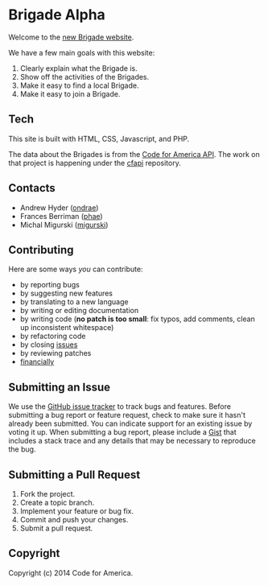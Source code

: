 Brigade Alpha
=============

Welcome to the [new Brigade website](http://codeforamerica.org/brigade).

We have a few main goals with this website:

1. Clearly explain what the Brigade is.
2. Show off the activities of the Brigades.
3. Make it easy to find a local Brigade.
4. Make it easy to join a Brigade.

Tech
----
This site is built with HTML, CSS, Javascript, and PHP.

The data about the Brigades is from the [Code for America API](http://codeforamerica.org/api). The work on that project is happening under the [cfapi](https://github.com/codeforamerica/cfapi) repository.


Contacts
--------

* Andrew Hyder ([ondrae](https://github.com/ondrae))
* Frances Berriman ([phae](https://github.com/phae))
* Michal Migurski ([migurski](https://github.com/migurski))


Contributing
------------

Here are some ways *you* can contribute:

* by reporting bugs
* by suggesting new features
* by translating to a new language
* by writing or editing documentation
* by writing code (**no patch is too small**: fix typos, add comments, clean up
  inconsistent whitespace)
* by refactoring code
* by closing [issues][]
* by reviewing patches
* [financially][]

[issues]: https://github.com/codeforamerica/brigade-alpha/issues
[financially]: https://secure.codeforamerica.org/page/contribute


Submitting an Issue
-------------------

We use the [GitHub issue tracker][issues] to track bugs and features. Before
submitting a bug report or feature request, check to make sure it hasn't
already been submitted. You can indicate support for an existing issue by
voting it up. When submitting a bug report, please include a [Gist][] that
includes a stack trace and any details that may be necessary to reproduce the
bug.

[gist]: https://gist.github.com/

Submitting a Pull Request
-------------------------

1. Fork the project.
2. Create a topic branch.
3. Implement your feature or bug fix.
4. Commit and push your changes.
5. Submit a pull request.


Copyright
---------

Copyright (c) 2014 Code for America.
